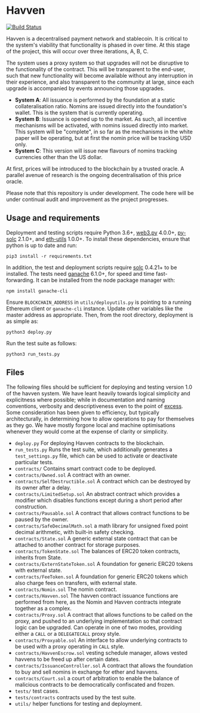 # Havven

[![Build Status](https://travis-ci.org/Havven/havven.svg?branch=master)](https://travis-ci.org/Havven/havven)

Havven is a decentralised payment network and stablecoin.
It is critical to the system's viability that functionality is phased in over time. At this stage of the project, this will occur over three iterations, A, B, C.

The system uses a proxy system so that upgrades will not be disruptive to the functionality of the contract. This will be transparent to the end-user, such that new functionality will become available without any interruption in their experience, and also transparent to the community at large, since each upgrade is accompanied by events announcing those upgrades.

* __System A__: All issuance is performed by the foundation at a static collateralisation ratio. Nomins are issued directly into the foundation's wallet. This is the system that is currently operating.
* __System B__: Issuance is opened up to the market. As such, all incentive mechanisms will be activated, with nomins issued directly into market. This system will be "complete", in so far as the mechanisms in the white paper will be operating, but at first the nomin price will be tracking USD only. 
* __System C__: This version will issue new flavours of nomins tracking currencies other than the US dollar.

At first, prices will be introduced to the blockchain by a trusted oracle. A parallel avenue of research is the ongoing decentralisation of this price oracle.

Please note that this repository is under development.
The code here will be under continual audit and improvement as the project progresses.


## Usage and requirements

Deployment and testing scripts require Python 3.6+, [web3.py](https://github.com/ethereum/web3.py) 4.0.0+, [py-solc](https://github.com/ethereum/py-solc) 2.1.0+, and [eth-utils](https://github.com/ethereum/eth-utils) 1.0.0+. To install these dependencies, ensure that python is up to date and run:

```pip3 install -r requirements.txt```

In addition, the test and deployment scripts require [solc](https://github.com/ethereum/solidity) 0.4.21+ to be installed. The tests need [ganache](https://github.com/trufflesuite/ganache-cli) 6.1.0+, for speed and time fast-forwarding. It can be installed from the node package manager with:

```npm install ganache-cli```

Ensure `BLOCKCHAIN_ADDRESS` in `utils/deployutils.py` is pointing to a running
Ethereum client or `ganache-cli` instance. Update other variables like
the master address as appropriate. Then, from the root directory,
deployment is as simple as:

```python3 deploy.py```

Run the test suite as follows:

```python3 run_tests.py```


## Files

The following files should be sufficient for deploying and testing version 1.0
of the havven system. We have leant heavily towards logical simplicity and
explicitness where possible; while in documentation and naming conventions,
verbosity and descriptiveness even to the point of [excess](https://en.wikipedia.org/wiki/Literate_programming).
Some consideration has been given to efficiency, but typically architecturally,
in determining how to allow operations to pay for themselves as they go.
We have mostly forgone local and machine optimisations whenever they would
come at the expense of clarity or simplicity.

* `deploy.py` For deploying Havven contracts to the blockchain.
* `run_tests.py` Runs the test suite, which additionally generates a `test_settings.py` file, which can be used to activate or deactivate particular tests.
* `contracts/` Contains smart contract code to be deployed.
* `contracts/Owned.sol` A contract with an owner.
* `contracts/SelfDestructible.sol` A contract which can be destroyed by its owner after a delay.
* `contracts/LimitedSetup.sol` An abstract contract which provides a modifier which disables functions except during a short period after construction.
* `contracts/Pausable.sol` A contract that allows contract functions to be paused by the owner.
* `contracts/SafeDecimalMath.sol` a math library for unsigned fixed point decimal arithmetic, with built-in safety checking.
* `contracts/State.sol` A generic external state contract that can be attached to another contract for storage purposes.
* `contracts/TokenState.sol` The balances of ERC20 token contracts, inherits from State.
* `contracts/ExternStateToken.sol` A foundation for generic ERC20 tokens with external state.
* `contracts/FeeToken.sol` A foundation for generic ERC20 tokens which also charge fees on transfers, with external state.
* `contracts/Nomin.sol` The nomin contract.
* `contracts/Havven.sol` The havven contract issuance functions are performed from here, as the Nomin and Havven contracts integrate together as a complex.
* `contracts/Proxy.sol` A contract that allows functions to be called on the proxy, and pushed to an underlying implementation so that contract logic can be upgraded. Can operate in one of two modes, providing either a `CALL` or a `DELEGATECALL` proxy style.
* `contracts/Proxyable.sol` An interface to allow underlying contracts to be used with a proxy operating in `CALL` style.
* `contracts/HavvenEscrow.sol` vesting schedule manager, allows vested havvens to be freed up after certain dates.
* `contracts/IssuanceController.sol` A contract that allows the foundation to buy and sell nomins in exchange for ether and havvens.
* `contracts/Court.sol` a court of arbitration to enable the balance of malicious contracts to be democratically confiscated and frozen.
* `tests/` test cases.
* `tests/contracts` contracts used by the test suite.
* `utils/` helper functions for testing and deployment.
